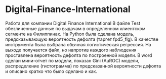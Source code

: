 # Digital-Finance-International
Работа для компании Digital Finance International
 В файле Test обезличенные данные по выдачам в определенном клиентском сегменте на Филиппинах.
На Python была сделана модель, предсказывающую вероятность дефолта (таргет fpd5_flg). 
В качестве инструмента была выбрана обычная логистическая регрессия.
На выходе получается файл, но напротив каждого наблюдения проставлена вероятность дефолта по построенной модели.
В word сделан мини-отчет по модели, показан Gini (AuROC) модели, распределение (гистограмма) по предсказанной вероятности дефолта и описано кратко что было сделано и как.
